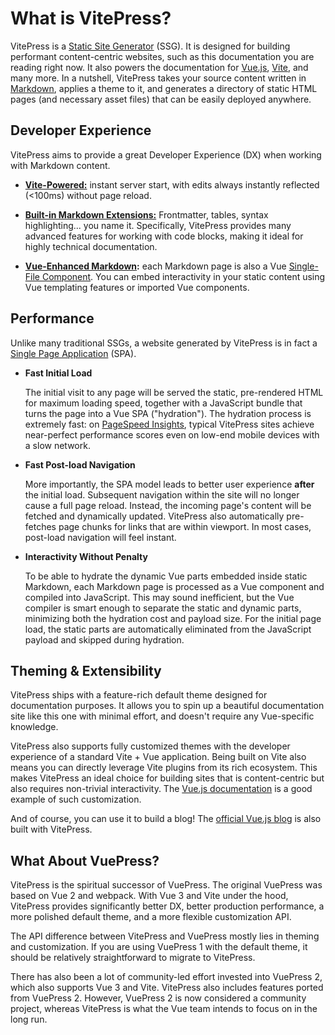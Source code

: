 # What is VitePress?

VitePress is a [Static Site Generator](https://en.wikipedia.org/wiki/Static_site_generator) (SSG). It is designed for building performant content-centric websites, such as this documentation you are reading right now. It also powers the documentation for [Vue.js](https://vuejs.org/), [Vite](https://vitejs.dev/), and many more<!-- TODO: showcase page? -->. In a nutshell, VitePress takes your source content written in [Markdown](https://en.wikipedia.org/wiki/Markdown), applies a theme to it, and generates a directory of static HTML pages (and necessary asset files) that can be easily deployed anywhere.

## Developer Experience

VitePress aims to provide a great Developer Experience (DX) when working with Markdown content.

- **[Vite-Powered:](https://vitejs.dev/)** instant server start, with edits always instantly reflected (<100ms) without page reload.

- **[Built-in Markdown Extensions:](/guide/markdown)** Frontmatter, tables, syntax highlighting... you name it. Specifically, VitePress provides many advanced features for working with code blocks, making it ideal for highly technical documentation.

- **[Vue-Enhanced Markdown](/guide/using-vue):** each Markdown page is also a Vue [Single-File Component](https://vuejs.org/guide/scaling-up/sfc.html). You can embed interactivity in your static content using Vue templating features or imported Vue components.

## Performance

Unlike many traditional SSGs, a website generated by VitePress is in fact a [Single Page Application](https://en.wikipedia.org/wiki/Single-page_application) (SPA).

- **Fast Initial Load**

  The initial visit to any page will be served the static, pre-rendered HTML for maximum loading speed, together with a JavaScript bundle that turns the page into a Vue SPA ("hydration"). The hydration process is extremely fast: on [PageSpeed Insights](https://pagespeed.web.dev/), typical VitePress sites achieve near-perfect performance scores even on low-end mobile devices with a slow network.

- **Fast Post-load Navigation**

  More importantly, the SPA model leads to better user experience **after** the initial load. Subsequent navigation within the site will no longer cause a full page reload. Instead, the incoming page's content will be fetched and dynamically updated. VitePress also automatically pre-fetches page chunks for links that are within viewport. In most cases, post-load navigation will feel instant.

- **Interactivity Without Penalty**

  To be able to hydrate the dynamic Vue parts embedded inside static Markdown, each Markdown page is processed as a Vue component and compiled into JavaScript. This may sound inefficient, but the Vue compiler is smart enough to separate the static and dynamic parts, minimizing both the hydration cost and payload size. For the initial page load, the static parts are automatically eliminated from the JavaScript payload and skipped during hydration.

## Theming & Extensibility

VitePress ships with a feature-rich default theme designed for documentation purposes. It allows you to spin up a beautiful documentation site like this one with minimal effort, and doesn't require any Vue-specific knowledge.

VitePress also supports fully customized themes with the developer experience of a standard Vite + Vue application. Being built on Vite also means you can directly leverage Vite plugins from its rich ecosystem. This makes VitePress an ideal choice for building sites that is content-centric but also requires non-trivial interactivity. The [Vue.js documentation](https://github.com/vuejs/docs) is a good example of such customization.

And of course, you can use it to build a blog! The [official Vue.js blog](https://github.com/vuejs/blog) is also built with VitePress.

## What About VuePress?

VitePress is the spiritual successor of VuePress. The original VuePress was based on Vue 2 and webpack. With Vue 3 and Vite under the hood, VitePress provides significantly better DX, better production performance, a more polished default theme, and a more flexible customization API.

The API difference between VitePress and VuePress mostly lies in theming and customization. If you are using VuePress 1 with the default theme, it should be relatively straightforward to migrate to VitePress.

There has also been a lot of community-led effort invested into VuePress 2, which also supports Vue 3 and Vite. VitePress also includes features ported from VuePress 2. However, VuePress 2 is now considered a community project, whereas VitePress is what the Vue team intends to focus on in the long run.

